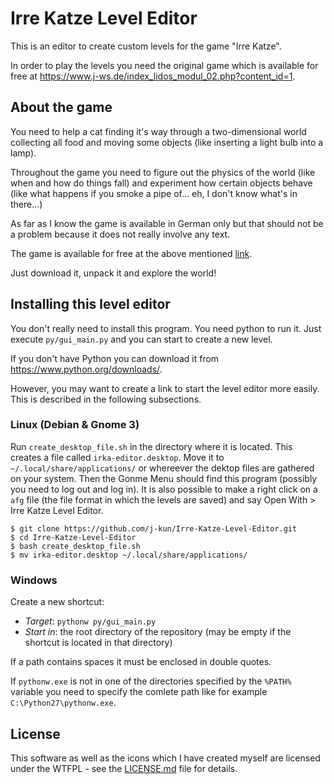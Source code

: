 # Irre Katze Level Editor

This is an editor to create custom levels for the game "Irre Katze".

In order to play the levels you need the original game which is available for free at https://www.j-ws.de/index_lidos_modul_02.php?content_id=1.


## About the game

You need to help a cat finding it's way through a two-dimensional world collecting all food and moving some objects (like inserting a light bulb into a lamp).

Throughout the game you need to figure out the physics of the world (like when and how do things fall) and experiment how certain objects behave (like what happens if you smoke a pipe of... eh, I don't know what's in there...)

As far as I know the game is available in German only but that should not be a problem because it does not really involve any text.

The game is available for free at the above mentioned [link](https://www.j-ws.de/index_lidos_modul_02.php?content_id=1).

Just download it, unpack it and explore the world!


## Installing this level editor

You don't really need to install this program.
You need python to run it.
Just execute `py/gui_main.py` and you can start to create a new level.

If you don't have Python you can download it from https://www.python.org/downloads/.

However, you may want to create a link to start the level editor more easily. This is described in the following subsections.

### Linux (Debian & Gnome 3)

Run `create_desktop_file.sh` in the directory where it is located.
This creates a file called `irka-editor.desktop`. 
Move it to `~/.local/share/applications/` or whereever the dektop files are gathered on your system.
Then the Gonme Menu should find this program (possibly you need to log out and log in).
It is also possible to make a right click on a `afg` file (the file format in which the levels are saved) and say Open With > Irre Katze Level Editor.

```
$ git clone https://github.com/j-kun/Irre-Katze-Level-Editor.git
$ cd Irre-Katze-Level-Editor
$ bash create_desktop_file.sh
$ mv irka-editor.desktop ~/.local/share/applications/
```

### Windows

Create a new shortcut:
- *Target*: `pythonw py/gui_main.py`
- *Start in*: the root directory of the repository (may be empty if the shortcut is located in that directory)

If a path contains spaces it must be enclosed in double quotes.

If `pythonw.exe` is not in one of the directories specified by the `%PATH%` variable you need to specify the comlete path like for example `C:\Python27\pythonw.exe`.


## License

This software as well as the icons which I have created myself are licensed under the WTFPL - see the [LICENSE.md](LICENSE.md) file for details.


